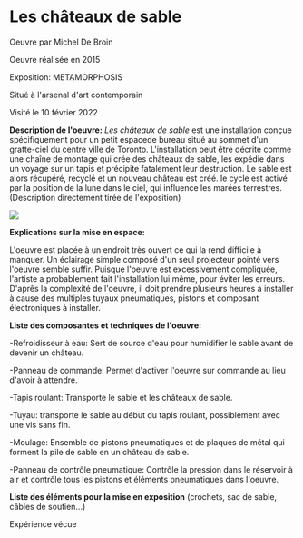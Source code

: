 # Les châteaux de sable

Oeuvre par Michel De Broin

Oeuvre réalisée en 2015

Exposition: METAMORPHOSIS

Situé à l'arsenal d'art contemporain

Visité le 10 février 2022


**Description de l'oeuvre:**
*Les châteaux de sable* est une installation conçue spécifiquement pour un petit espacede bureau situé au sommet d'un gratte-ciel du centre ville de Toronto. L'installation peut être décrite comme une chaîne de montage qui crée des châteaux de sable, les expédie dans un voyage sur un tapis et précipite fatalement leur destruction. Le sable est alors récupéré, recyclé et un nouveau château est créé. le cycle est activé par la position de la lune dans le ciel, qui influence les marées terrestres. (Description directement tirée de l'exposition)

<img src="medias/Les_châteaux_de_sable.jpg"></img>

**Explications sur la mise en espace:**

L'oeuvre est placée à un endroit très ouvert ce qui la rend difficile à manquer. Un éclairage simple composé d'un seul projecteur pointé vers l'oeuvre semble suffir. Puisque l'oeuvre est excessivement compliquée, l'artiste a probablement fait l'installation lui même, pour éviter les erreurs. D'aprês la complexité de l'oeuvre, il doit prendre plusieurs heures à installer à cause des multiples tuyaux pneumatiques, pistons et composant électroniques à installer. 

**Liste des composantes et techniques de l'oeuvre:**

-Refroidisseur à eau: Sert de source d'eau pour humidifier le sable avant de devenir un château.

-Panneau de commande: Permet d'activer l'oeuvre sur commande au lieu d'avoir à attendre.

-Tapis roulant: Transporte le sable et les châteaux de sable.

-Tuyau: transporte le sable au début du tapis roulant, possiblement avec une vis sans fin.

-Moulage: Ensemble de pistons pneumatiques et de plaques de métal qui forment la pile de sable en un château de sable.

-Panneau de contrôle pneumatique: Contrôle la pression dans le réservoir à air et contrôle tous les pistons et éléments pneumatiques dans l'oeuvre.


**Liste des éléments pour la mise en exposition** (crochets, sac de sable, câbles de soutien...)

Expérience vécue
